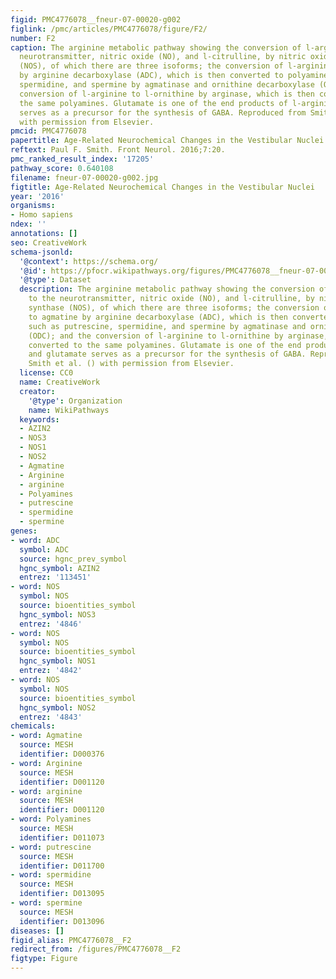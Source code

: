```yaml
---
figid: PMC4776078__fneur-07-00020-g002
figlink: /pmc/articles/PMC4776078/figure/F2/
number: F2
caption: The arginine metabolic pathway showing the conversion of l-arginine to the
  neurotransmitter, nitric oxide (NO), and l-citrulline, by nitric oxide synthase
  (NOS), of which there are three isoforms; the conversion of l-arginine to agmatine
  by arginine decarboxylase (ADC), which is then converted to polyamines such as putrescine,
  spermidine, and spermine by agmatinase and ornithine decarboxylase (ODC); and the
  conversion of l-arginine to l-ornithine by arginase, which is then converted to
  the same polyamines. Glutamate is one of the end products of l-arginine, and glutamate
  serves as a precursor for the synthesis of GABA. Reproduced from Smith et al. ()
  with permission from Elsevier.
pmcid: PMC4776078
papertitle: Age-Related Neurochemical Changes in the Vestibular Nuclei.
reftext: Paul F. Smith. Front Neurol. 2016;7:20.
pmc_ranked_result_index: '17205'
pathway_score: 0.640108
filename: fneur-07-00020-g002.jpg
figtitle: Age-Related Neurochemical Changes in the Vestibular Nuclei
year: '2016'
organisms:
- Homo sapiens
ndex: ''
annotations: []
seo: CreativeWork
schema-jsonld:
  '@context': https://schema.org/
  '@id': https://pfocr.wikipathways.org/figures/PMC4776078__fneur-07-00020-g002.html
  '@type': Dataset
  description: The arginine metabolic pathway showing the conversion of l-arginine
    to the neurotransmitter, nitric oxide (NO), and l-citrulline, by nitric oxide
    synthase (NOS), of which there are three isoforms; the conversion of l-arginine
    to agmatine by arginine decarboxylase (ADC), which is then converted to polyamines
    such as putrescine, spermidine, and spermine by agmatinase and ornithine decarboxylase
    (ODC); and the conversion of l-arginine to l-ornithine by arginase, which is then
    converted to the same polyamines. Glutamate is one of the end products of l-arginine,
    and glutamate serves as a precursor for the synthesis of GABA. Reproduced from
    Smith et al. () with permission from Elsevier.
  license: CC0
  name: CreativeWork
  creator:
    '@type': Organization
    name: WikiPathways
  keywords:
  - AZIN2
  - NOS3
  - NOS1
  - NOS2
  - Agmatine
  - Arginine
  - arginine
  - Polyamines
  - putrescine
  - spermidine
  - spermine
genes:
- word: ADC
  symbol: ADC
  source: hgnc_prev_symbol
  hgnc_symbol: AZIN2
  entrez: '113451'
- word: NOS
  symbol: NOS
  source: bioentities_symbol
  hgnc_symbol: NOS3
  entrez: '4846'
- word: NOS
  symbol: NOS
  source: bioentities_symbol
  hgnc_symbol: NOS1
  entrez: '4842'
- word: NOS
  symbol: NOS
  source: bioentities_symbol
  hgnc_symbol: NOS2
  entrez: '4843'
chemicals:
- word: Agmatine
  source: MESH
  identifier: D000376
- word: Arginine
  source: MESH
  identifier: D001120
- word: arginine
  source: MESH
  identifier: D001120
- word: Polyamines
  source: MESH
  identifier: D011073
- word: putrescine
  source: MESH
  identifier: D011700
- word: spermidine
  source: MESH
  identifier: D013095
- word: spermine
  source: MESH
  identifier: D013096
diseases: []
figid_alias: PMC4776078__F2
redirect_from: /figures/PMC4776078__F2
figtype: Figure
---
```

